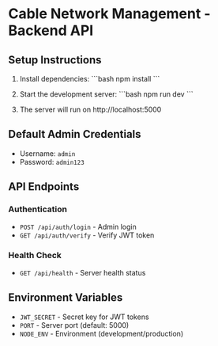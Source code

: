 # Cable Network Management - Backend API

## Setup Instructions

1. Install dependencies:
\`\`\`bash
npm install
\`\`\`

2. Start the development server:
\`\`\`bash
npm run dev
\`\`\`

3. The server will run on http://localhost:5000

## Default Admin Credentials
- Username: `admin`
- Password: `admin123`

## API Endpoints

### Authentication
- `POST /api/auth/login` - Admin login
- `GET /api/auth/verify` - Verify JWT token

### Health Check
- `GET /api/health` - Server health status

## Environment Variables
- `JWT_SECRET` - Secret key for JWT tokens
- `PORT` - Server port (default: 5000)
- `NODE_ENV` - Environment (development/production)
